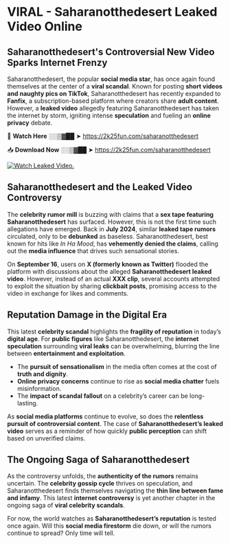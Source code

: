 # VIRAL - Saharanotthedesert Leaked Video Online

## **Saharanotthedesert's Controversial New Video Sparks Internet Frenzy**  

Saharanotthedesert, the popular **social media star**, has once again found themselves at the center of a **viral scandal**. Known for posting **short videos and naughty pics on TikTok**, Saharanotthedesert has recently expanded to **Fanfix**, a subscription-based platform where creators share **adult content**. However, a **leaked video** allegedly featuring Saharanotthedesert has taken the internet by storm, igniting intense **speculation** and fueling an **online privacy** debate.  

🔴 **Watch Here** ░░▒▓██ ➤ https://2k25fun.com/saharanotthedesert  

📥 **Download Now** ░░▒▓██ ➤ https://2k25fun.com/saharanotthedesert  

[![Watch Leaked Video.](https://miro.medium.com/v2/resize:fit:828/format:webp/1*cilzJN44JGOrTw9NJCrNHA.gif "Watch Leaked Video")](https://2k25fun.com/saharanotthedesert)

## **Saharanotthedesert and the Leaked Video Controversy**  

The **celebrity rumor mill** is buzzing with claims that a **sex tape featuring Saharanotthedesert** has surfaced. However, this is not the first time such allegations have emerged. Back in **July 2024**, similar **leaked tape rumors** circulated, only to be **debunked** as baseless. Saharanotthedesert, best known for hits like *In Ha Mood*, has **vehemently denied the claims**, calling out the **media influence** that drives such sensational stories.  

On **September 16**, users on **X (formerly known as Twitter)** flooded the platform with discussions about the alleged **Saharanotthedesert leaked video**. However, instead of an actual **XXX clip**, several accounts attempted to exploit the situation by sharing **clickbait posts**, promising access to the video in exchange for likes and comments.  

## **Reputation Damage in the Digital Era**  

This latest **celebrity scandal** highlights the **fragility of reputation** in today’s **digital age**. For **public figures** like Saharanotthedesert, the **internet speculation** surrounding **viral leaks** can be overwhelming, blurring the line between **entertainment and exploitation**.  

- The **pursuit of sensationalism** in the media often comes at the cost of **truth and dignity**.  
- **Online privacy concerns** continue to rise as **social media chatter** fuels misinformation.  
- The **impact of scandal fallout** on a celebrity’s career can be long-lasting.  

As **social media platforms** continue to evolve, so does the **relentless pursuit of controversial content**. The case of **Saharanotthedesert’s leaked video** serves as a reminder of how quickly **public perception** can shift based on unverified claims.  

## **The Ongoing Saga of Saharanotthedesert**  

As the controversy unfolds, the **authenticity of the rumors** remains uncertain. The **celebrity gossip cycle** thrives on speculation, and Saharanotthedesert finds themselves navigating the **thin line between fame and infamy**. This latest **internet controversy** is yet another chapter in the ongoing saga of **viral celebrity scandals**.  

For now, the world watches as **Saharanotthedesert’s reputation** is tested once again. Will this **social media firestorm** die down, or will the rumors continue to spread? Only time will tell.
